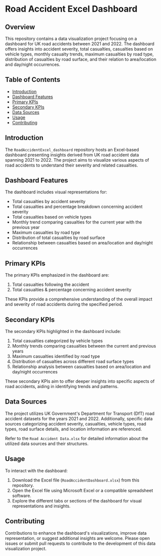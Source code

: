 # Road Accident Excel Dashboard

## Overview
This repository contains a data visualization project focusing on a dashboard for UK road accidents between 2021 and 2022. The dashboard offers insights into accident severity, total casualties, casualties based on vehicle types, monthly casualty trends, maximum casualties by road type, distribution of casualties by road surface, and their relation to area/location and day/night occurrences.

## Table of Contents
- [Introduction](#introduction)
- [Dashboard Features](#dashboard-features)
- [Primary KPIs](#primary-kpis)
- [Secondary KPIs](#secondary-kpis)
- [Data Sources](#data-sources)
- [Usage](#usage)
- [Contributing](#contributing)

## Introduction
The `RoadAccidentExcel_dashboard` repository hosts an Excel-based dashboard presenting insights derived from UK road accident data spanning 2021 to 2022. The project aims to visualize various aspects of road accidents to understand their severity and related casualties.

## Dashboard Features
The dashboard includes visual representations for:
- Total casualties by accident severity
- Total casualties and percentage breakdown concerning accident severity
- Total casualties based on vehicle types
- Monthly trend comparing casualties for the current year with the previous year
- Maximum casualties by road type
- Distribution of total casualties by road surface
- Relationship between casualties based on area/location and day/night occurrences

## Primary KPIs
The primary KPIs emphasized in the dashboard are:
1. Total casualties following the accident
2. Total casualties & percentage concerning accident severity

These KPIs provide a comprehensive understanding of the overall impact and severity of road accidents during the specified period.

## Secondary KPIs
The secondary KPIs highlighted in the dashboard include:
1. Total casualties categorized by vehicle types
2. Monthly trends comparing casualties between the current and previous years
3. Maximum casualties identified by road type
4. Distribution of casualties across different road surface types
5. Relationship analysis between casualties based on area/location and day/night occurrences

These secondary KPIs aim to offer deeper insights into specific aspects of road accidents, aiding in identifying trends and patterns.

## Data Sources
The project utilizes UK Government's Department for Transport (DfT) road accident datasets for the years 2021 and 2022. Additionally, specific data sources categorizing accident severity, casualties, vehicle types, road types, road surface details, and location information are referenced.

Refer to the `Road Accident Data.xlsx` for detailed information about the utilized data sources and their structures.

## Usage
To interact with the dashboard:
1. Download the Excel file (`RoadAccidentDashboard.xlsx`) from this repository.
2. Open the Excel file using Microsoft Excel or a compatible spreadsheet software.
3. Explore the different tabs or sections of the dashboard for visual representations and insights.

## Contributing
Contributions to enhance the dashboard's visualizations, improve data representation, or suggest additional insights are welcome. Please open issues or submit pull requests to contribute to the development of this data visualization project.
